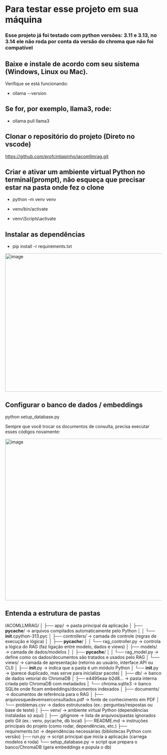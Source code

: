 # Para testar esse projeto em sua máquina
### Esse projeto já foi testado com python versões: 3.11 e 3.13, no 3.14 ele não roda por conta da versão do chroma que não foi compatível

## Baixe e instale de acordo com seu sistema (Windows, Linux ou Mac).

Verifique se está funcionando:

* ollama --version

## Se for, por exemplo, llama3, rode:

* ollama pull llama3

## Clonar o repositório do projeto (Direto no vscode)

https://github.com/profcintiapinho/iacomllmrag.git

## Criar e ativar um ambiente virtual Python no terminal(prompt), não esqueça que precisar estar na pasta onde fez o clone

* python -m venv venv

* venv/bin/activate   

* venv\Scripts\activate

## Instalar as dependências

* pip install -r requirements.txt

<img width="639" height="445" alt="image" src="https://github.com/user-attachments/assets/61e153f8-72d6-4a96-a28e-5f0567292d4c" />

## Configurar o banco de dados / embeddings

python setup_database.py

Sempre que você trocar os documentos de consulta, precisa executar esses códigos novamente:

<img width="962" height="520" alt="image" src="https://github.com/user-attachments/assets/b6631cee-8531-4c28-a820-6be9287bae12" />

## Entenda a estrutura de pastas

IACOMLLMRAG/
│
├── app/                     → pasta principal da aplicação
│   ├── __pycache__/          → arquivos compilados automaticamente pelo Python
│   │   └── __init__.cpython-313.pyc
│   ├── controllers/          → camada de controle (regras de execução e lógica)
│   │   ├── __pycache__/
│   │   └── rag_controller.py → controla a lógica do RAG (faz ligação entre modelo, dados e views)
│   ├── models/               → camada de dados/modelos
│   │   ├── __pycache__/
│   │   └── rag_model.py      → define como os dados/documentos são tratados e usados pelo RAG
│   └── views/                → camada de apresentação (retorno ao usuário, interface API ou CLI)
│       ├── __init__.py       → indica que a pasta é um módulo Python
│       └── __init__.py       → (parece duplicado, mas serve para inicializar pacote)
│
├── db/                       → banco de dados vetorial do ChromaDB
│   ├── e4495eaa-b2d8...      → pasta interna criada pelo ChromaDB com metadados
│   └── chroma.sqlite3        → banco SQLite onde ficam embeddings/documentos indexados
│
├── documents/                → documentos de referência para o RAG
│   ├── arquivosquedevemserconsultados.pdf → fonte de conhecimento em PDF
│   └── problemas.csv         → dados estruturados (ex.: perguntas/respostas ou base de teste)
│
├── venv/                     → ambiente virtual Python (dependências instaladas só aqui)
│
├── .gitignore                → lista de arquivos/pastas ignorados pelo Git (ex.: venv, pycache, db local)
├── README.md                 → instruções principais do projeto (como rodar, dependências, etc.)
├── requirements.txt          → dependências necessárias (bibliotecas Python com versão)
├── run.py                    → script principal que inicia a aplicação (carrega modelos e roda)
└── setup_database.py         → script que prepara o banco/ChromaDB (gera embeddings e popula o db)




